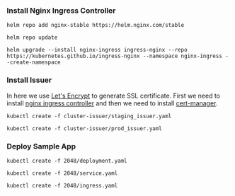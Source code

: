 ### Install Nginx Ingress Controller

```
helm repo add nginx-stable https://helm.nginx.com/stable

helm repo update

helm upgrade --install nginx-ingress ingress-nginx --repo https://kubernetes.github.io/ingress-nginx --namespace nginx-ingress --create-namespace
```

### Install Issuer 

In here we use [Let's Encrypt](https://letsencrypt.org/) to generate SSL certificate. First we need to install [nginx ingress controller](https://kubernetes.github.io/ingress-nginx/deploy/) and then we need to install [cert-manager](https://cert-manager.io/docs/installation/kubernetes/).

```
kubectl create -f cluster-issuer/staging_issuer.yaml

kubectl create -f cluster-issuer/prod_issuer.yaml
```

### Deploy Sample App

```
kubectl create -f 2048/deployment.yaml

kubectl create -f 2048/service.yaml

kubectl create -f 2048/ingress.yaml
```
